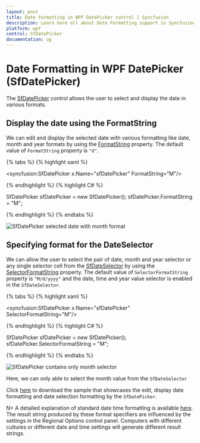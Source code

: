 ```yaml
---
layout: post
title: Date Formatting in WPF DatePicker control | Syncfusion
description: Learn here all about Date Formatting support in Syncfusion WPF DatePicker (SfDatePicker) control and more.
platform: wpf
control: SfDatePicker
documentation: ug
---
```


# Date Formatting in WPF DatePicker (SfDatePicker)

The [SfDatePicker](https://www.syncfusion.com/wpf-ui-controls/datepicker) control allows the user to select and display the date in various formats.

## Display the date using the FormatString

 We can edit and display the selected date with various formatting like date, month and year formats by using the [FormatString](https://help.syncfusion.com/cr/wpf/Syncfusion.Windows.Controls.Input.SfDatePicker.html#Syncfusion_Windows_Controls_Input_SfDatePicker_FormatString) property. The default value of `FormatString` property is `"d"`.

{% tabs %}
{% highlight xaml %}

<syncfusion:SfDatePicker x:Name="sfDatePicker" 
                         FormatString="M"/>

{% endhighlight %}
{% highlight C# %}

SfDatePicker sfDatePicker = new SfDatePicker();
sfDatePicker.FormatString = "M";

{% endhighlight %}
{% endtabs %}

![SfDatePicker selected date with month format](Features_images/Features_img1.png)

## Specifying format for the DateSelector

We can allow the user to select the pair of date, month and year selector or any single selector cell from the [SfDateSelector](https://help.syncfusion.com/cr/wpf/Syncfusion.Windows.Controls.Input.SfDateSelector.html) by using the [SelectorFormatString](https://help.syncfusion.com/cr/wpf/Syncfusion.Windows.Controls.Input.SfDatePicker.html#Syncfusion_Windows_Controls_Input_SfDatePicker_SelectorFormatString) property. The default value of `SelectorFormatString` property is `"M/d/yyyy"` and the date, time and year value selector is enabled in the `SfDateSelector`.

{% tabs %}
{% highlight xaml %}

<syncfusion:SfDatePicker x:Name="sfDatePicker" 
                         SelectorFormatString="M"/>

{% endhighlight %}
{% highlight C# %}

SfDatePicker sfDatePicker = new SfDatePicker();
sfDatePicker.SelectorFormatString = "M";

{% endhighlight %}
{% endtabs %}

![SfDatePicker contains only month selector](Features_images/Features_img2.png)

Here, we can only able to select the month value from the `SfDateSelector`

Click [here](https://github.com/SyncfusionExamples/wpf-date-picker-examples/tree/master/Samples/Formatting) to download the sample that showcases the edit, display date formatting and date selection formatting by the `SfDatePicker`.

N> A detailed explanation of standard date time formatting is available [here](http://msdn.microsoft.com/en-us/library/az4se3k1(v=vs.71).aspx). The result string produced by these format specifiers are influenced by the settings in the Regional Options control panel. Computers with different cultures or different date and time settings will generate different result strings.

